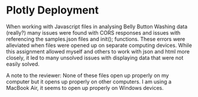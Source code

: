 # Plotly Deployment


When working with Javascript files in analysing Belly Button Washing data (really?) many issues were found with CORS responses and issues with referencing the samples.json files and init(); functions. These errors were alleviated when files were opened up on separate computing devices. While this assignment allowed myself and others to work with json and html more closely, it led to many unsolved issues with displaying data that were not easily solved. 







A note to the reviewer: None of these files open up properly on my computer but it opens up properly on other computers. I am using a MacBook Air, it seems to open up properly on Windows devices. 
